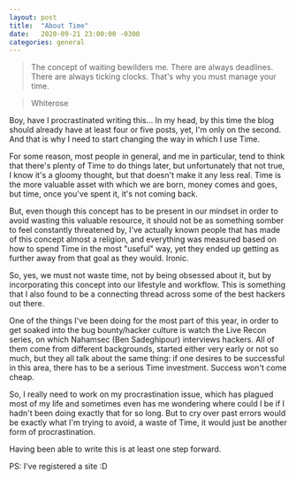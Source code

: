 ```yaml
---
layout: post
title:  "About Time"
date:   2020-09-21 23:00:00 -0300
categories: general
---
```

>The concept of waiting bewilders me. There are always deadlines. There are always ticking clocks. That's why you must manage your time.

>Whiterose


Boy, have I procrastinated writing this… In my head, by this time the blog should already have at least four or five posts, yet, I'm only on the second. And that is why I need to start changing the way in which I use Time.

For some reason, most people in general, and me in particular, tend to think that there's plenty of Time to do things later, but unfortunately that not true, I know it's a gloomy thought, but that doesn't make it any less real. Time is the more valuable asset with which we are born, money comes and goes, but time, once you've spent it, it's not coming back.

But, even though this concept has to be present in our mindset in order to avoid wasting this valuable resource, it should not be as something somber to feel constantly threatened by, I've actually known people that has made of this concept almost a religion, and everything was measured based on how to spend Time in the most "useful" way, yet they ended up getting as further away from that goal as they would. Ironic.

So, yes, we must not waste time, not by being obsessed about it, but by incorporating this concept into our lifestyle and workflow. This is something that I also found to be a connecting thread across some of the best hackers out there.

One of the things I've been doing for the most part of this year, in order to get soaked into the bug bounty/hacker culture is watch the Live Recon series, on which Nahamsec (Ben Sadeghipour) interviews hackers. All of them come from different backgrounds, started either very early or not so much, but they all talk about the same thing: if one desires to be successful in this area, there has to be a serious Time investment. Success won't come cheap.

So, I really need to work on my procrastination issue, which has plagued most of my life and sometimes even has me wondering where could I be if I hadn't been doing exactly that for so long. But to cry over past errors would be exactly what I'm trying to avoid, a waste of Time, it would just be another form of procrastination.

Having been able to write this is at least one step forward.

PS: I've registered a site :D
